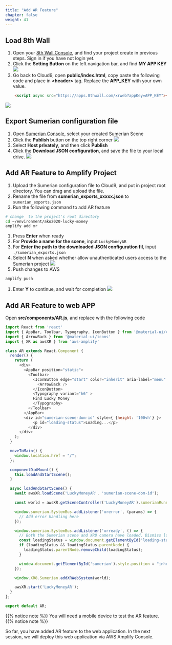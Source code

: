 ```yaml
---
title: "Add AR Feature"
chapter: false
weight: 41
---
```


## Load 8th Wall

1. Open your [8th Wall Console](https://www.8thwall.com/), and find your project create in previous steps. Sign in if you have not login yet.
1. Click the **Setting Button** on the left navigation bar, and find **MY APP KEY**
![](/images/addAR/8th_app_key.png)
1. Go back to Cloud9, open **public/index.html**, copy paste the following code and place in **\<header\>** tag. Replace the **APP_KEY** with your own value.
```html
    <script async src="https://apps.8thwall.com/xrweb?appKey=APP_KEY"></script>
```
![](/images/addAR/8th_header.png)


## Export Sumerian configuration file

1. Open [Sumerian Console](https://us-west-2.console.aws.amazon.com/sumerian/home/start), select your created Sumerian Scene
1. Click the **Publish** button on the top right corner
![](/images/addAR/sumerian_publish.png)
1. Select **Host privately**, and then click **Publish**
1. Click the **Download JSON configuration**, and save the file to your local drive. 
![](/images/addAR/sumerian_private_publish.png)


## Add AR Feature to Amplify Project

1. Upload the Sumerian configuration file to Cloud9, and put in project root directory. You can drag and upload the file. 
1. Rename the file from **sumerian_exports_xxxxx.json** to `sumerian_exports.json`
1. Run the following command to add AR feature
```bash
# change  to the project's root directory
cd ~/environment/ako2020-lucky-money
amplify add xr
```
1. Press **Enter** when ready
1. For **Provide a name for the scene**, input `LuckyMoneyAR`
1. For **Enter the path to the downloaded JSON configuration fil**, input `./sumerian_exports.json`
1. Select **N** when asked whether allow unauthenticated users access to the Sumerian project
![](/images/addAR/amplify_add_xr.png)
1. Push changes to AWS
```bash
amplify push
```
1. Enter **Y** to continue, and wait for completion
![](/images/addAR/amplify_xr_push.png)

## Add AR Feature to web APP

Open **src/components/AR.js**, and replace with the following code
```javascript
import React from 'react'
import { AppBar, Toolbar, Typography, IconButton } from '@material-ui/core'
import { ArrowBack } from '@material-ui/icons'
import { XR as awsXR } from 'aws-amplify'

class AR extends React.Component {
  render() {
    return (
      <div>
        <AppBar position="static">
          <Toolbar>
            <IconButton edge="start" color="inherit" aria-label="menu" onClick={this.moveToMain.bind(this)}>
              <ArrowBack />
            </IconButton>
            <Typography variant="h6" >
            Find Lucky Money
            </Typography>
          </Toolbar>
        </AppBar>
        <div id="sumerian-scene-dom-id" style={ {height: '100vh'} }>
            <p id="loading-status">Loading...</p>
          </div>
      </div>
    );
  }

  moveToMain() {
    window.location.href = "/";
  };

  componentDidMount() {
    this.loadAndStartScene();
  }

  async loadAndStartScene() {
    await awsXR.loadScene('LuckyMoneyAR', 'sumerian-scene-dom-id');

    const world = awsXR.getSceneController('LuckyMoneyAR').sumerianRunner.world;

    window.sumerian.SystemBus.addListener('xrerror', (params) => {
      // Add error handling here
    });

    window.sumerian.SystemBus.addListener('xrready', () => {
      // Both the Sumerian scene and XR8 camera have loaded. Dismiss loading status
      const loadingStatus = window.document.getElementById('loading-status');
      if (loadingStatus && loadingStatus.parentNode) {
        loadingStatus.parentNode.removeChild(loadingStatus);
      }

      window.document.getElementById('sumerian').style.position = "inherit";
    });

    window.XR8.Sumerian.addXRWebSystem(world);

    awsXR.start('LuckyMoneyAR');
  }
};

export default AR;
``` 

{{% notice note %}}
You will need a mobile device to test the AR feature.
{{% notice note %}}

So far, you have added AR feature to the web application. In the next session, we will deploy this web application via AWS Amplify Console.
